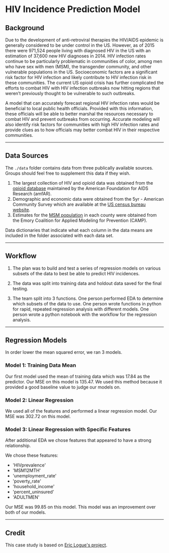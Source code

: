 # HIV Incidence Prediction Model

## Background
Due to the development of anti-retroviral therapies the HIV/AIDS epidemic is 
generally considered to be under control in the US.  However, as of 2015 there 
were 971,524 people living with diagnosed HIV in the US with an estimation of 
37,600 new HIV diagnoses in 2014.  HIV infection rates continue to be particularly
problematic in communities of color, among men who have sex with men (MSM), the
transgender community, and other vulnerable populations in the US. Socioeconomic 
factors are a significant risk factor for HIV infection and likely contribute 
to HIV infection risk in these communities.  The current US opioid crisis has 
further complicated the efforts to combat HIV with HIV infection outbreaks now 
hitting regions that weren’t previously thought to be vulnerable to such outbreaks.  

A model that can accurately forecast regional HIV infection rates would be 
beneficial to local public health officials.  Provided with this information, 
these officials will be able to better marshal the resources necessary to combat
HIV and prevent outbreaks from occurring.  Accurate modeling will also identify 
risk factors for communities with high HIV infection rates and provide clues 
as to how officials may better combat HIV in their respective communities. 

---

## Data Sources

The `./data` folder contains data from three publically available sources.  Groups should feel
free to supplement this data if they wish.
1. The largest collection of HIV and opioid data was obtained from the [opioid database](http://opioid.amfar.org/) maintained by the American Foundation for AIDS Research (amfAR).  
2. Demographic and economic data were obtained from the 5yr - American Community Survey which are available at the [US census bureau website](https://factfinder.census.gov/faces/nav/jsf/pages/searchresults.xhtml?refresh=t).
3. Estimates for the [MSM population](http://emorycamp.org/item.php?i=48) in each county were obtained from the Emory Coalition for Applied Modeling for Prevention (CAMP).

Data dictionaries that indicate what each column in the data means are included in the folder associated with each data set.

---

## Workflow

1. The plan was to build and test a series of regression models on various subsets of the data to best be able to predict HIV incidences.

2. The data was split into training data and holdout data saved for the final testing.

3. The team split into 3 functions. One person performed EDA to determine which subsets of the data to use. One person wrote functions in python for rapid, repeated regression analysis with different models. One person wrote a python notebook with the workflow for the regression analysis.


---

## Regression Models

In order lower the mean squared error, we ran 3 models.

### Model 1: Training Data Mean 

Our first model used the mean of training data which was 17.84 as the predictor.  Our MSE on this model is 135.47.  We used this method because it provided a good baseline value to judge our models on. 

### Model 2: Linear Regression

We used all of the features and performed a linear regression model.  Our MSE was 302.72 on this model. 

### Model 3: Linear Regression with Specific Features 

After additional EDA we chose features that appeared to have a strong relationship. 

We chose these features: 
- 'HIVprevalence'
- 'MSM12MTH'
- 'unemployment_rate'
- 'poverty_rate'
- 'household_income'
- 'percent_uninsured'
- 'ADULTMEN'

Our MSE was 99.85 on this model.  This model was an improvement over both of our models.

---

## Credit
This case study is based on [Eric Logue's project](https://github.com/elogue01/Forecasting-HIV-Infections).